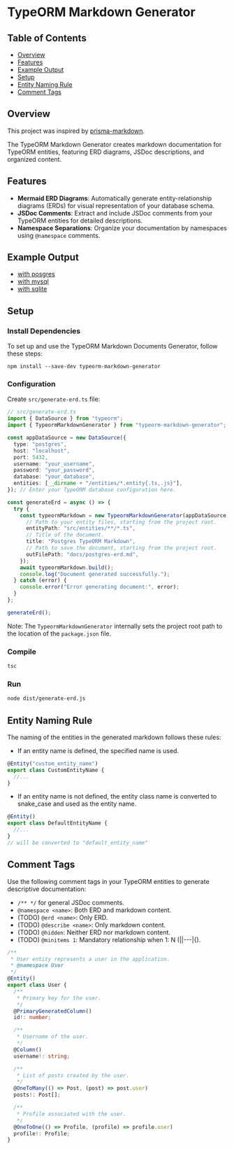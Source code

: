 # TypeORM Markdown Generator

## Table of Contents

- [Overview](#overview)
- [Features](#features)
- [Example Output](#example-output)
- [Setup](#setup)
- [Entity Naming Rule](#entity-naming-rule)
- [Comment Tags](#comment-tags)

## Overview

This project was inspired by [prisma-markdown](https://github.com/samchon/prisma-markdown).

The TypeORM Markdown Generator creates markdown documentation for TypeORM entities, featuring ERD diagrams, JSDoc descriptions, and organized content.

## Features

- **Mermaid ERD Diagrams**: Automatically generate entity-relationship diagrams (ERDs) for visual representation of your database schema.
- **JSDoc Comments**: Extract and include JSDoc comments from your TypeORM entities for detailed descriptions.
- **Namespace Separations**: Organize your documentation by namespaces using `@namespace` comments.

## Example Output

- [with posgres](https://github.com/hermin9804/typeorm-markdown-generator/blob/main/test/test-nestjs-app/docs/postgres-erd.md)
- [with mysql](https://github.com/hermin9804/typeorm-markdown-generator/blob/main/test/test-nestjs-app/docs/mysql-erd.md)
- [with sqlite](https://github.com/hermin9804/typeorm-markdown-generator/blob/main/test/test-nestjs-app/docs/sqlite-erd.md)

## Setup

### Install Dependencies

To set up and use the TypeORM Markdown Documents Generator, follow these steps:

```shell
npm install --save-dev typeorm-markdown-generator
```

### Configuration

Create `src/generate-erd.ts` file:

```ts
// src/generate-erd.ts
import { DataSource } from "typeorm";
import { TypeormMarkdownGenerator } from "typeorm-markdown-generator";

const appDataSource = new DataSource({
  type: "postgres",
  host: "localhost",
  port: 5432,
  username: "your_username",
  password: "your_password",
  database: "your_database",
  entities: [__dirname + "/entities/*.entity{.ts,.js}"],
}); // Enter your TypeORM database configuration here.

const generateErd = async () => {
  try {
    const typeormMarkdown = new TypeormMarkdownGenerator(appDataSource, {
      // Path to your entity files, starting from the project root.
      entityPath: "src/entities/**/*.ts",
      // Title of the document.
      title: "Postgres TypeORM Markdown",
      // Path to save the document, starting from the project root.
      outFilePath: "docs/postgres-erd.md",
    });
    await typeormMarkdown.build();
    console.log("Document generated successfully.");
  } catch (error) {
    console.error("Error generating document:", error);
  }
};

generateErd();
```

Note: The `TypeormMarkdownGenerator` internally sets the project root path to the location of the `package.json` file.

### Compile

```sh
tsc
```

### Run

```sh
node dist/generate-erd.js
```

## Entity Naming Rule

The naming of the entities in the generated markdown follows these rules:

- If an entity name is defined, the specified name is used.

```ts
@Entity("custom_entity_name")
export class CustomEntityName {
  //...
}
```

- If an entity name is not defined, the entity class name is converted to snake_case and used as the entity name.

```ts
@Entity()
export class DefaultEntityName {
  //...
}
// will be converted to "default_entity_name"
```

## Comment Tags

Use the following comment tags in your TypeORM entities to generate descriptive documentation:

- `/** */` for general JSDoc comments.
- `@namespace <name>`: Both ERD and markdown content.
- (TODO) `@erd <name>`: Only ERD.
- (TODO) `@describe <name>`: Only markdown content.
- (TODO) `@hidden`: Neither ERD nor markdown content.
- (TODO) `@minitems 1`: Mandatory relationship when 1: N (||---|{).

```ts
/**
 * User entity represents a user in the application.
 * @namespace User
 */
@Entity()
export class User {
  /**
   * Primary key for the user.
   */
  @PrimaryGeneratedColumn()
  id!: number;

  /**
   * Username of the user.
   */
  @Column()
  username!: string;

  /**
   * List of posts created by the user.
   */
  @OneToMany(() => Post, (post) => post.user)
  posts!: Post[];

  /**
   * Profile associated with the user.
   */
  @OneToOne(() => Profile, (profile) => profile.user)
  profile!: Profile;
}
```
